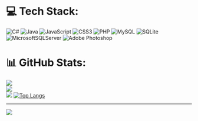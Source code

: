 # 💻 Tech Stack:
![C#](https://img.shields.io/badge/c%23-%23239120.svg?style=plastic&logo=c-sharp&logoColor=white) ![Java](https://img.shields.io/badge/java-%23ED8B00.svg?style=plastic&logo=java&logoColor=white) ![JavaScript](https://img.shields.io/badge/javascript-%23323330.svg?style=plastic&logo=javascript&logoColor=%23F7DF1E) ![CSS3](https://img.shields.io/badge/css3-%231572B6.svg?style=plastic&logo=css3&logoColor=white) ![PHP](https://img.shields.io/badge/php-%23777BB4.svg?style=plastic&logo=php&logoColor=white) ![MySQL](https://img.shields.io/badge/mysql-%2300f.svg?style=plastic&logo=mysql&logoColor=white) ![SQLite](https://img.shields.io/badge/sqlite-%2307405e.svg?style=plastic&logo=sqlite&logoColor=white) ![MicrosoftSQLServer](https://img.shields.io/badge/Microsoft%20SQL%20Sever-CC2927?style=plastic&logo=microsoft%20sql%20server&logoColor=white) ![Adobe Photoshop](https://img.shields.io/badge/adobephotoshop-%2331A8FF.svg?style=plastic&logo=adobephotoshop&logoColor=white)
# 📊 GitHub Stats:
![](https://github-readme-stats.vercel.app/api?username=sztanko16&theme=algolia&hide_border=true&include_all_commits=true&count_private=false)<br/>
![](https://github-readme-streak-stats.herokuapp.com/?user=sztanko16&theme=algolia&hide_border=true)<br/>
![](https://github-readme-stats.vercel.app/api/top-langs/?username=sztanko16&theme=algolia&hide_border=true&include_all_commits=true&count_private=false&layout=compact)
[![Top Langs](https://github-readme-stats.vercel.app/api/top-langs/?username=sztanko16&layout=compact)](https://github.com/anuraghazra/github-readme-stats)

---
[![](https://visitcount.itsvg.in/api?id=sztanko16&icon=1&color=1)](https://visitcount.itsvg.in)
